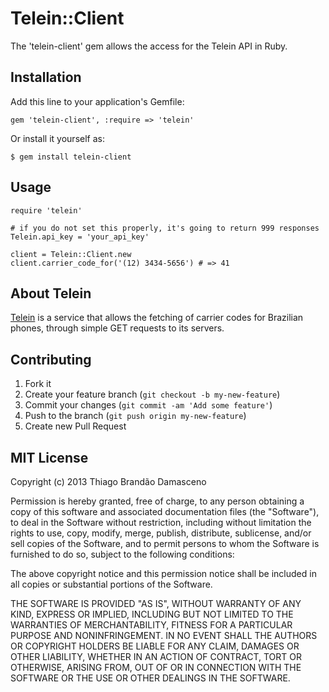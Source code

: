 # Telein::Client

The 'telein-client' gem allows the access for
the Telein API in Ruby.

## Installation

Add this line to your application's Gemfile:

    gem 'telein-client', :require => 'telein'

Or install it yourself as:

    $ gem install telein-client

## Usage

    require 'telein'

    # if you do not set this properly, it's going to return 999 responses
    Telein.api_key = 'your_api_key'

    client = Telein::Client.new
    client.carrier_code_for('(12) 3434-5656') # => 41

## About Telein

[Telein](http://www.telein.com.br/) is a service that
allows the fetching of carrier codes for Brazilian phones,
through simple GET requests to its servers.

## Contributing

1. Fork it
2. Create your feature branch (`git checkout -b my-new-feature`)
3. Commit your changes (`git commit -am 'Add some feature'`)
4. Push to the branch (`git push origin my-new-feature`)
5. Create new Pull Request

## MIT License

Copyright (c) 2013 Thiago Brandão Damasceno

Permission is hereby granted, free of charge, to any person obtaining
a copy of this software and associated documentation files (the
"Software"), to deal in the Software without restriction, including
without limitation the rights to use, copy, modify, merge, publish,
distribute, sublicense, and/or sell copies of the Software, and to
permit persons to whom the Software is furnished to do so, subject to
the following conditions:

The above copyright notice and this permission notice shall be
included in all copies or substantial portions of the Software.

THE SOFTWARE IS PROVIDED "AS IS", WITHOUT WARRANTY OF ANY KIND,
EXPRESS OR IMPLIED, INCLUDING BUT NOT LIMITED TO THE WARRANTIES OF
MERCHANTABILITY, FITNESS FOR A PARTICULAR PURPOSE AND
NONINFRINGEMENT. IN NO EVENT SHALL THE AUTHORS OR COPYRIGHT HOLDERS BE
LIABLE FOR ANY CLAIM, DAMAGES OR OTHER LIABILITY, WHETHER IN AN ACTION
OF CONTRACT, TORT OR OTHERWISE, ARISING FROM, OUT OF OR IN CONNECTION
WITH THE SOFTWARE OR THE USE OR OTHER DEALINGS IN THE SOFTWARE.

